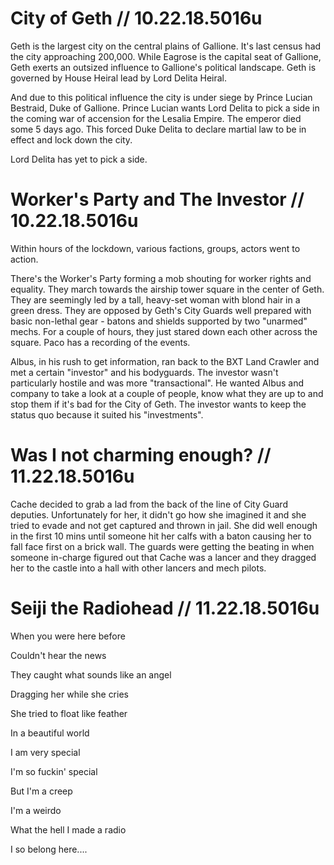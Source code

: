 # City of Geth // 10.22.18.5016u

Geth is the largest city on the central plains of Gallione. It's last census had the city approaching 200,000. While Eagrose is the capital seat of Gallione, Geth exerts an outsized influence to Gallione's political landscape. Geth is governed by House Heiral lead by Lord Delita Heiral.

And due to this political influence the city is under siege by Prince
Lucian Bestraid, Duke of Gallione. Prince Lucian wants Lord Delita to 
pick a side in the coming war of accension for the Lesalia Empire. The emperor died some 5 days ago. This forced Duke Delita to declare martial law to be in effect and lock down the city.

Lord Delita has yet to pick a side.

# Worker's Party and The Investor // 10.22.18.5016u

Within hours of the lockdown, various factions, groups, actors went to action. 

There's the Worker's Party forming a mob shouting for worker rights and equality. They march towards the airship tower square in the center of Geth. They are seemingly led by a tall, heavy-set woman with blond hair in a green dress. They are opposed by Geth's City Guards well prepared with basic non-lethal gear - batons and shields supported by two "unarmed" mechs. For a couple of hours, they just stared down each other across the square. Paco has a recording of the events.

Albus, in his rush to get information, ran back to the BXT Land Crawler and met a certain "investor" and his bodyguards. The investor wasn't particularly hostile and was more "transactional". He wanted Albus and company to take a look at a couple of people, know what they are up to and stop them if it's bad for the City of Geth. The investor
wants to keep the status quo because it suited his "investments". 


# Was I not charming enough? // 11.22.18.5016u

Cache decided to grab a lad from the back of the line of City Guard deputies. Unfortunately for her, it didn't go how she imagined it and she tried to evade and not get captured and thrown in jail. She did well enough in the first 10 mins until someone hit her calfs with a baton causing her to fall face first on a brick wall. The guards were getting the beating in when someone in-charge figured out that Cache was a lancer and they dragged her to the castle into a hall with other lancers and mech pilots. 


# Seiji the Radiohead // 11.22.18.5016u

When you were here before

Couldn't hear the news

They caught what sounds like an angel 

Dragging her while she cries

She tried to float like feather 

In a beautiful world

I am very special

I'm so fuckin' special

But I'm a creep

I'm a weirdo

What the hell I made a radio

I so belong here....




